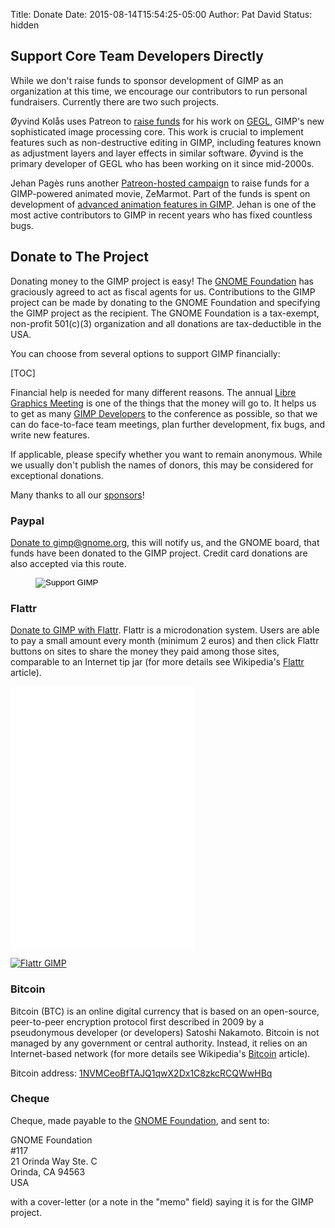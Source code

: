 Title: Donate
Date: 2015-08-14T15:54:25-05:00
Author: Pat David
Status: hidden

## Support Core Team Developers Directly

While we don't raise funds to sponsor development of GIMP as an organization at this time, we encourage our contributors to run personal fundraisers. Currently there are two such projects.

Øyvind Kolås uses Patreon to [raise funds](https://www.patreon.com/pippin) for his work on [GEGL](http://gegl.org/), GIMP's new sophisticated image processing core. This work is crucial to implement features such as non-destructive editing in GIMP, including features known as adjustment layers and layer effects in similar software. Øyvind is the primary developer of GEGL who has been working on it since mid-2000s.

Jehan Pagès runs another [Patreon-hosted campaign](https://www.patreon.com/zemarmot) to raise funds for a GIMP-powered animated movie, ZeMarmot. Part of the funds is spent on development of [advanced animation features in GIMP](https://girinstud.io/news/2016/12/zemarmot-end-of-year-report/). Jehan is one of the most active contributors to GIMP in recent years who has fixed countless bugs.

## Donate to The Project

Donating money to the GIMP project is easy! The [GNOME Foundation](http://www.gnome.org/) has graciously agreed to act as fiscal agents for us. Contributions to the GIMP project can be made by donating to the GNOME Foundation and specifying the GIMP project as the recipient. The GNOME Foundation is a tax-exempt, non-profit 501(c)(3) organization and all donations are tax-deductible in the USA.

You can choose from several options to support GIMP financially:

[TOC]

Financial help is needed for many different reasons. The annual [Libre Graphics Meeting][lgm] is one of the things that the money will go to. It helps us to get as many [GIMP Developers](http://wiki.gimp.org/) to the conference as possible, so that we can do face-to-face team meetings, plan further development, fix bugs, and write new features.

If applicable, please specify whether you want to remain anonymous. While we usually don't publish the names of donors, this may be considered for exceptional donations.  

Many thanks to all our [sponsors](sponsors.html)!

### Paypal

[Donate to gimp@gnome.org][], this will notify us, and the GNOME board, that funds have been donated to the GIMP project. Credit card donations are also accepted via this route.

<figure>
<form action="https://www.paypal.com/cgi-bin/webscr" method="post"><input name="cmd" type="hidden" value="_xclick"><input name="business" type="hidden" value="gimp@gnome.org"><input name="item_name" type="hidden" value="Donation to GIMP Project"><input name="item_number" type="hidden" value="106"><input name="no_shipping" type="hidden" value="1"><input alt="Support GIMP" name="submit" src="donate.png" type="image"></form>
</figure>

[Donate to gimp@gnome.org]: https://www.paypal.com/cgi-bin/webscr?cmd=_donations&business=gimp%40gnome%2eorg&lc=US&item_name=Donation%20to%20GIMP%20Project&item_number=106&currency_code=USD

### Flattr

[Donate to GIMP with Flattr][flattr]. Flattr is a microdonation system. Users are able to pay a small amount every month (minimum 2 euros) and then click Flattr buttons on sites to share the money they paid among those sites, comparable to an Internet tip jar (for more details see Wikipedia's [Flattr](http://en.wikipedia.org/wiki/Flattr) article).

[flattr]: https://flattr.com/thing/707850

<p>
<iframe frameborder="0" height="420" src="//tools.flattr.net/widgets/thing.html?thing=707850" width="292"></iframe>
</p>

<a class="FlattrButton" 
title="Click to Flattr GIMP"
data-flattr-uid="schumaml"
data-flattr-popout="1"
data-flattr-description="GNU Image Manipulation Program (GIMP)"
data-flattr-url="https://www.gimp.org/"
href="https://flattr.com/thing/707850">
<img src='/theme/images/flattr-badge-large.png' alt='Flattr GIMP'/>
</a>

### Bitcoin

Bitcoin (BTC) is an online digital currency that is based on an open-source, peer-to-peer encryption protocol first described in 2009 by a pseudonymous developer (or developers) Satoshi Nakamoto. Bitcoin is not managed by any government or central authority. Instead, it relies on an Internet-based network (for more details see Wikipedia's [Bitcoin](http://en.wikipedia.org/wiki/Bitcoin) article).

Bitcoin address: [1NVMCeoBfTAJQ1qwX2Dx1C8zkcRCQWwHBq](bitcoin:1NVMCeoBfTAJQ1qwX2Dx1C8zkcRCQWwHBq?label=GIMP%20Donation)

### Cheque

Cheque, made payable to the [GNOME Foundation](http://www.gnome.org/), and sent to:

GNOME Foundation  
 #117  
 21 Orinda Way Ste. C  
 Orinda, CA 94563  
 USA  

with a cover-letter (or a note in the "memo" field) saying it is for the GIMP project.

[lgm]: http://libregraphicsmeeting.org/ 
